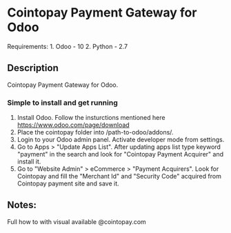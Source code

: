 # Cointopay Payment Gateway for Odoo
Requirements:
	1. Odoo - 10
	2. Python - 2.7

## Description
Cointopay Payment Gateway for Odoo.

### Simple to install and get running
1) Install Odoo. Follow the insturctions mentioned here https://www.odoo.com/page/download
2) Place the cointopay folder into /path-to-odoo/addons/.
3) Login to your Odoo admin panel. Activate developer mode from settings.
4) Go to Apps > "Update Apps List". After updating apps list type keyword "payment" in the search and look for "Cointopay Payment Acquirer" and install it.
5) Go to "Website Admin" > eCommerce > "Payment Acquirers". Look for Cointopay and fill the "Merchant Id" and "Security Code" acquired from Cointopay payment site and save it.
## Notes:
Full how to with visual available @cointopay.com